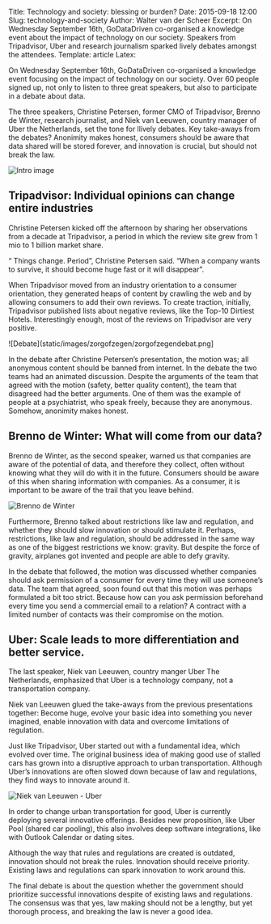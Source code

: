 Title: Technology and society: blessing or burden?
Date: 2015-09-18 12:00
Slug: technology-and-society
Author: Walter van der Scheer
Excerpt: On Wednesday September 16th, GoDataDriven co-organised a knowledge event about the impact of technology on our society. Speakers from Tripadvisor, Uber and research journalism sparked lively debates amongst the attendees.
Template: article
Latex:

<span class="lead">On Wednesday September 16th, GoDataDriven co-organised a knowledge event focusing on the impact of technology on our society. Over 60 people signed up, not only to listen to three great speakers, but also to participate in a debate about data.</span>

The three speakers, Christine Petersen, former CMO of Tripadvisor, Brenno de Winter, research journalist, and Niek van Leeuwen, country manager of Uber the Netherlands,
set the tone for llively debates. Key take-aways from the debates? Anonimity makes honest, consumers should be aware that data shared will be stored forever, and innovation is crucial, but should not break the law.

![Intro image](static/images/zorgofzegen/zorgofzegen.png)

## Tripadvisor: Individual opinions can change entire industries

Christine Petersen kicked off the afternoon by sharing her observations from a decade at Tripadvisor, a period in which the review site grew from 1 mio to 1 billion market share. 

“ Things change. Period”, Christine Petersen said. “When a company wants to survive, it should become huge fast or it will disappear”.

When Tripadvisor moved from an industry orientation to a consumer orientation, they generated heaps of content by crawling the web and by allowing consumers to add their own reviews. To create traction, initially, Tripadvisor published lists about negative reviews, like the Top-10 Dirtiest Hotels. Interestingly enough, most of the reviews on Tripadvisor are very positive.

![Debate](static/images/zorgofzegen/zorgofzegendebat.png]

In the debate after Christine Petersen’s presentation, the motion was; all anonymous content should be banned from internet. In the debate the two teams had an animated discussion. Despite the arguments of the team that agreed with the motion (safety, better quality content), the team that disagreed had the better arguments. One of them was the example of people at a psychiatrist, who speak freely, because they are anonymous. Somehow, anonimity makes honest.


## Brenno de Winter: What will come from our data?

Brenno de Winter, as the second speaker, warned us that companies are aware of the potential of data, and therefore they collect, often without knowing what they will do with it in the future. Consumers should be aware of this when sharing information with companies. As a consumer, it is important to be aware of the trail that you leave behind. 

![Brenno de Winter](static/content/zorgofzegen/zorgofzegen-brenno.png)

Furthermore, Brenno talked about restrictions like law and regulation, and whether they should slow innovation or should stimulate it. Perhaps, restrictions, like law and regulation, should be addressed in the same way as one of the biggest restrictions we know: gravity. But despite the force of gravity, airplanes got invented and people are able to defy gravity. 

In the debate that followed, the motion was discussed whether companies should ask permission of a consumer for every time they will use someone’s data. The team that agreed, soon found out that this motion was perhaps formulated a bit too strict. Because how can you ask permission beforehand every time you send a commercial email to a relation? A contract with a limited number of contacts was their compromise on the motion.

## Uber: Scale leads to more differentiation and better service.

The last speaker, Niek van Leeuwen, country manger Uber The Netherlands, emphasized that Uber is a technology company, not a transportation company. 

Niek van Leeuwen glued the take-aways from the previous presentations together: Become huge, evolve your basic idea into something you never imagined, enable innovation with data and overcome limitations of regulation. 

Just like Tripadvisor, Uber started out with a fundamental idea, which evolved over time. The original business idea of making good use of stalled cars has grown into a disruptive approach to urban transportation. Although Uber’s innovations are often slowed down because of law and regulations, they find ways to innovate around it.

![Niek van Leeuwen - Uber](static/content/zorgofzegen/zorgofzegen-uber.png)

In order to change urban transportation for good, Uber is currently deploying several innovative offerings. Besides new proposition, like Uber Pool (shared car pooling), this also involves deep software integrations, like with Outlook Calendar or dating sites. 

Although the way that rules and regulations are created is outdated, innovation should not break the rules. Innovation should receive priority. Existing laws and regulations can spark innovation to work around this.

The final debate is about the question whether the government should prioritize successful innovations despite of existing laws and regulations. The consensus was that yes, law making should not be a lengthy, but yet thorough process, and breaking the law is never a good idea.
